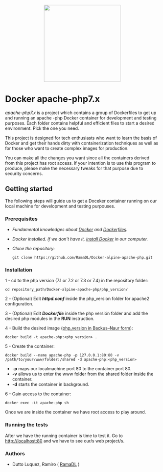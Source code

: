 <p align="center">
<img src="https://ugeek.github.io/blog/images-blog/docker.png" width="250"> 
</p>

# Docker apache-php7.x
  
  _apache-php7.x_ is a project which contains a group of Dockerfiles to get up and running an apache -php Docker container for development and testing purposes. Each folder contains helpful and efficient files to start a desired environment. Pick the one you need. 
  
  This project is designed for tech enthusiasts who want to learn the basis of Docker and get their hands dirty with containerization techniques as well as for those who want to create complex images for production.
  
  You can make all the changes you want since all the containers derived from this project has root access. If your intention is to use this program to produce, please make the necessary tweaks for that purpose due to security concerns.
  
  
## Getting started
  
The following steps will guide us to get a Doceker container running on our local machine for development and testing purpouses.
  
  
### Prerequisites
  
* _Fundamental knowledges about [Docker](https://docs.docker.com/get-started/) and [Dockerfiles](https://docs.docker.com/get-started/part2/)._
    
* _Docker installed. If we don't have it, [install Docker](https://docs.docker.com/install/) in our computer._
    
* _Clone the repository:_  
  
      git clone https://github.com/RamaDL/Docker-alpine-apache-php.git
  
  
### Installation
  
  1 - cd to the php version (7.1 or 7.2 or 7.3 or 7.4) in the repository folder:
  
    cd repository_path/Docker-alpine-apache-php/php_version/
    
  2 - (Optional) Edit **_httpd.conf_** inside the php_version folder for apache2 configuration. 
  
  3 - (Optional) Edit **_Dockerfile_** inside the php versión folder and add the desired php modules in the **RUN** instruction.
    
  4 - Build the desired image ([php_version in Backus–Naur form](https://en.wikipedia.org/wiki/Backus–Naur_form)):
  
    docker build -t apache-php:<php_version> .
  
  5 - Create the container:
  
    docker build --name apache-php -p 127.0.0.1:80:80 -v /path/to/your/www/folder:/shared -d apache-php:<php_version>
    
  * **-p**    maps our localmachine port 80 to the container port 80. 
  * **-v**    allows us to enter the www folder from the shared folder inside the container.  
  * **-d**    starts the container in background.  
    
  6 - Gain access to the container:
  
    docker exec -it apache-php sh
    
  Once we are inside the container we have root access to play around.
    
    
  ### Running the tests
    
  After we have the running container is time to test it. Go to [http://localhost:80](http://localhost:80) and we have to see our/s web project/s.
    

### Authors

* Dutto Luquez, Ramiro ( [RamaDL](https://github.com/RamaDL) )

